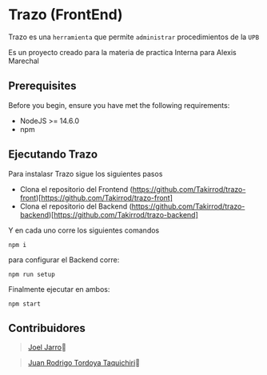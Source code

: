 
# Trazo (FrontEnd)

<!--- These are examples. See https://shields.io for others or to customize this set of shields. You might want to include dependencies, project status and licence info here --->

Trazo es una `herramienta` que permite `administrar` procedimientos de la `UPB` 

Es un proyecto creado para la materia de practica Interna para Alexis Marechal

## Prerequisites

Before you begin, ensure you have met the following requirements:
<!--- These are just example requirements. Add, duplicate or remove as required --->
* NodeJS >= 14.6.0
* npm

## Ejecutando Trazo

Para instalasr Trazo sigue los siguientes pasos

- Clona el repositorio del Frontend (https://github.com/Takirrod/trazo-front)[https://github.com/Takirrod/trazo-front]
- Clona el repositorio del Backend (https://github.com/Takirrod/trazo-backend)[https://github.com/Takirrod/trazo-backend]

Y en cada uno corre los siguientes comandos

```
npm i
```
para configurar el Backend corre:

```
npm run setup
```

Finalmente ejecutar en ambos:
```
npm start
```

## Contribuidores

>  [Joel Jarro](https://github.com/H0OE)🐛

> [Juan Rodrigo Tordoya Taquichiri](https://github.com/LaBalaElmo)🐛


